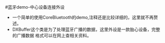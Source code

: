 #蓝牙demo-中心设备连接外设
*  一个简单的使用CoreBluetooth的demo,注释还是比较详细的，这里就不再赘述。
*  DXBuffer这个类是为了处理蓝牙广播的数据，这里外设是一款胎心设备，完整的广播数据
   格式可以在网上查相关资料。
